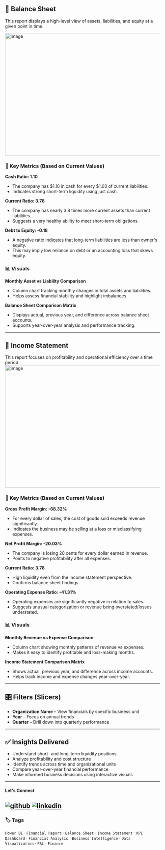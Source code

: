 ## 🔹 Balance Sheet


This report displays a high-level view of assets, liabilities, and equity at a given point in time.

<img width="800" height="400" alt="image" src="https://github.com/user-attachments/assets/0ccebe05-3c9d-4e45-95a3-ca240ccccb33" />



### 📌 Key Metrics (Based on Current Values)

**Cash Ratio: 1.10**
- The company has $1.10 in cash for every $1.00 of current liabilities.
- Indicates strong short-term liquidity using just cash.

**Current Ratio: 3.78**
- The company has nearly 3.8 times more current assets than current liabilities.
- Suggests a very healthy ability to meet short-term obligations.

**Debt to Equity: -0.18**
- A negative ratio indicates that long-term liabilities are less than owner's equity.
- This may imply low reliance on debt or an accounting loss that skews equity.

### 📊 Visuals

**Monthly Asset vs Liability Comparison**
- Column chart tracking monthly changes in total assets and liabilities.
- Helps assess financial stability and highlight imbalances.

**Balance Sheet Comparison Matrix**
- Displays actual, previous year, and difference across balance sheet accounts.
- Supports year-over-year analysis and performance tracking.

---

## 🔹  Income Statement
This report focuses on profitability and operational efficiency over a time period.
<img width="800" height="400" alt="image" src="https://github.com/user-attachments/assets/ea17ad74-fea8-4850-a691-0c33ff541193" />



### 📌 Key Metrics (Based on Current Values)

**Gross Profit Margin: -68.32%**
- For every dollar of sales, the cost of goods sold exceeds revenue significantly.
- Indicates the business may be selling at a loss or misclassifying expenses.

**Net Profit Margin: -20.03%**
- The company is losing 20 cents for every dollar earned in revenue.
- Points to negative profitability after all expenses.

**Current Ratio: 3.78**
- High liquidity even from the income statement perspective.
- Confirms balance sheet findings.

**Operating Expense Ratio: -41.31%**
- Operating expenses are significantly negative in relation to sales.
- Suggests unusual categorization or revenue being overstated/losses understated.

### 📊 Visuals

**Monthly Revenue vs Expense Comparison**
- Column chart showing monthly patterns of revenue vs expenses.
- Makes it easy to identify profitable and loss-making months.

**Income Statement Comparison Matrix**
- Shows actual, previous year, and difference across income accounts.
- Helps track income and expense changes year-over-year.

---

## 🎛️ Filters (Slicers)

- **Organization Name** – View financials by specific business unit
- **Year** – Focus on annual trends
- **Quarter** – Drill down into quarterly performance

---

## ✅ Insights Delivered

- Understand short- and long-term liquidity positions
- Analyze profitability and cost structure
- Identify trends across time and organizational units
- Compare year-over-year financial performance
- Make informed business decisions using interactive visuals

---
#### Let's Connect
[![github](https://img.shields.io/badge/github-181717?style=for-the-badge&logo=github&logoColor=white)](https://github.com/ahammedjaleel)
[![linkedin](https://img.shields.io/badge/linkedin-0A66C2?style=for-the-badge&logo=linkedin&logoColor=white)](https://www.linkedin.com/in/ahammed-jaleel-33772b5b/)
---

### 🏷️ Tags
`Power BI` · `Financial Report` · `Balance Sheet` · `Income Statement` · `KPI Dashboard` · `Financial Analysis` · `Business Intelligence` · `Data Visualization` · `P&L` · `Finance`

